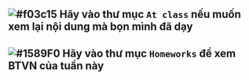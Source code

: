 ## ![#f03c15](https://placehold.it/15/f03c15/000000?text=+) Hãy vào thư mục `At class` nếu muốn xem lại nội dung mà bọn mình đã dạy
## ![#1589F0](https://placehold.it/15/1589F0/000000?text=+) Hãy vào thư mục `Homeworks` để xem BTVN của tuần này
